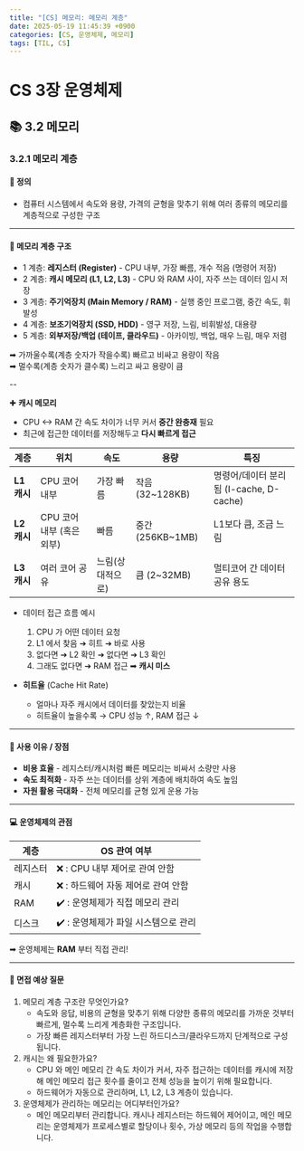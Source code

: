 ```yaml
---
title: "[CS] 메모리: 메모리 계층"
date: 2025-05-19 11:45:39 +0900
categories: [CS, 운영체제, 메모리]
tags: [TIL, CS]
---
```

# CS 3장 운영체제
## 📚 3.2 메모리

### 3.2.1 메모리 계층

#### 📘 정의
- 컴퓨터 시스템에서 속도와 용량, 가격의 균형을 맞추기 위해 여러 종류의 메모리를 계층적으로 구성한 구조

---

#### 📌 메모리 계층 구조
- 1 계층: **레지스터 (Register)** - CPU 내부, 가장 빠름, 개수 적음 (명령어 저장)
- 2 계층: **캐시 메모리 (L1, L2, L3)** - CPU 와 RAM 사이, 자주 쓰는 데이터 임시 저장
- 3 계층: **주기억장치 (Main Memory / RAM)** - 실행 중인 프로그램, 중간 속도, 휘발성
- 4 계층: **보조기억장치 (SSD, HDD)** - 영구 저장, 느림, 비휘발성, 대용량
- 5 계층: **외부저장/백업 (테이프, 클라우드)** - 아카이빙, 백업, 매우 느림, 매우 저렴

➡︎ 가까울수록(계층 숫자가 작을수록) 빠르고 비싸고 용량이 작음   
➡︎ 멀수록(계층 숫자가 클수록) 느리고 싸고 용량이 큼

--   

✚ **캐시 메모리**
- CPU <-> RAM 간 속도 차이가 너무 커서 **중간 완충재** 필요
- 최근에 접근한 데이터를 저장해두고 **다시 빠르게 접근**

| 계층        | 위치                | 속도        | 용량            | 특징                             |
| --------- | ----------------- | --------- | ------------- | ------------------------------ |
| **L1 캐시** | CPU 코어 내부         | 가장 빠름     | 작음 (32~128KB) | 명령어/데이터 분리됨 (I-cache, D-cache) |
| **L2 캐시** | CPU 코어 내부 (혹은 외부) | 빠름        | 중간 (256KB~1MB) | L1보다 큼, 조금 느림                  |
| **L3 캐시** | 여러 코어 공유          | 느림(상대적으로) | 큼 (2~32MB)    | 멀티코어 간 데이터 공유 용도               |

- 데이터 접근 흐름 예시
  1. CPU 가 어떤 데이터 요청
  2. L1 에서 찾음 ➔ 히트 ➔ 바로 사용
  3. 없다면 ➔ L2 확인 ➔ 없다면 ➔ L3 확인
  4. 그래도 없다면 ➔ RAM 접근 ➡︎ **캐시 미스**

- **히트율** (Cache Hit Rate)
  - 얼마나 자주 캐시에서 데이터를 찾았는지 비율 
  - 히트율이 높을수록 → CPU 성능 ↑, RAM 접근 ↓


---

#### 🎯 사용 이유 / 장점
- **비용 효율** - 레지스터/캐시처럼 빠른 메모리는 비싸서 소량만 사용
- **속도 최적화** - 자주 쓰는 데이터를 상위 계층에 배치하여 속도 높임
- **자원 활용 극대화** - 전체 메모리를 균형 있게 운용 가능

---

#### 💻 운영체제의 관점

| 계층   | OS 관여 여부              |
|------|-----------------------|
| 레지스터 | ❌ : CPU 내부 제어로 관여 안함  |
| 캐시   | ❌ : 하드웨어 자동 제어로 관여 안함 |
| RAM  | ✔️ : 운영체제가 직접 메모리 관리  |
| 디스크  | ✔️ : 운영체제가 파일 시스템으로 관리 |

➡︎ 운영체제는 **RAM** 부터 직접 관리!

---

#### 🎤 면접 예상 질문
1. 메모리 계층 구조란 무엇인가요?
   - 속도와 응답, 비용의 균형을 맞추기 위해 다양한 종류의 메모리를 가까운 것부터 빠르게, 멀수록 느리게 계층화한 구조입니다.
   - 가장 빠른 레지스터부터 가장 느린 하드디스크/클라우드까지 단계적으로 구성됩니다.
2. 캐시는 왜 필요한가요?
   - CPU 와 메인 메모리 간 속도 차이가 커서, 자주 접근하는 데이터를 캐시에 저장해 메인 메모리 접근 횟수를 줄이고 전체 성능을 높이기 위해 필요합니다.
   - 하드웨어가 자동으로 관리하며, L1, L2, L3 계층이 있습니다.
3. 운영체제가 관리하는 메모리는 어디부터인가요?
   - 메인 메모리부터 관리합니다. 캐시나 레지스터는 하드웨어 제어이고, 메인 메모리는 운영체제가 프로세스별로 할당이나 횟수, 가상 메모리 등의 작업을 수행합니다.
